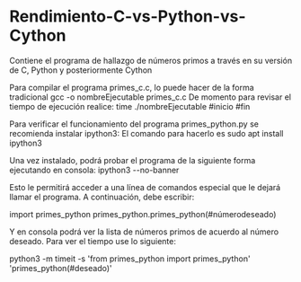 # Rendimiento-C-vs-Python-vs-Cython

Contiene el programa de hallazgo de números primos a través en su versión de C, Python y posteriormente Cython

Para compilar el programa primes_c.c, lo puede hacer de la forma tradicional gcc -o nombreEjecutable primes_c.c
De momento para revisar el tiempo de ejecución realice: time ./nombreEjecutable #inicio #fin

Para verificar el funcionamiento del programa primes_python.py se recomienda instalar ipython3:
El comando para hacerlo es sudo apt install ipython3

Una vez instalado, podrá probar el programa de la siguiente forma ejecutando en consola:
ipython3 --no-banner

Esto le permitirá acceder a una línea de comandos especial que le dejará llamar el programa. A continuación, debe escribir:

import primes_python
primes_python.primes_python(#númerodeseado)

Y en consola podrá ver la lista de números primos de acuerdo al número deseado.
Para ver el tiempo use lo siguiente:

python3 -m timeit -s 'from primes_python import primes_python' 'primes_python(#deseado)'

